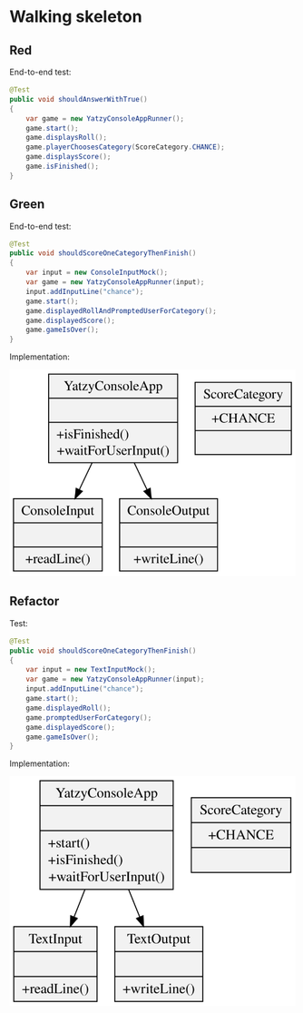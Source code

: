 # Walking skeleton

## Red

End-to-end test:

```java
@Test
public void shouldAnswerWithTrue()
{
    var game = new YatzyConsoleAppRunner();
    game.start();
    game.displaysRoll();
    game.playerChoosesCategory(ScoreCategory.CHANCE);
    game.displaysScore();
    game.isFinished();
}
```

## Green

End-to-end test:

```java
@Test
public void shouldScoreOneCategoryThenFinish()
{
    var input = new ConsoleInputMock();
    var game = new YatzyConsoleAppRunner(input);
    input.addInputLine("chance");
    game.start();
    game.displayedRollAndPromptedUserForCategory();
    game.displayedScore();
    game.gameIsOver();
}
```

Implementation:

![](./svg/walking_skeleton_green.svg)

## Refactor

Test:

```java
@Test
public void shouldScoreOneCategoryThenFinish()
{
    var input = new TextInputMock();
    var game = new YatzyConsoleAppRunner(input);
    input.addInputLine("chance");
    game.start();
    game.displayedRoll();
    game.promptedUserForCategory();
    game.displayedScore();
    game.gameIsOver();
}
```

Implementation:

![](./svg/walking_skeleton_refactored.svg)